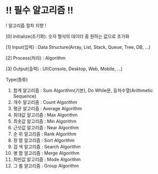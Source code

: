 # !! 필수 알고리즘 !!

! 알고리즘 절차 지향 !

[0] Initialize(초기화): 숫자 형식의 데이터 중 원하는 값으로 초가화

[1] Input(입력) : Data Structure(Array, List, Stack, Queue, Tree, DB, ...)

[2] Process(처리) : Algorithm

[3] Output(출력) : UI(Console, Desktop, Web, Mobile, ...)

Type(종류)

01. 합계 알고리즘 : Sum Algorithm(기본), Do While문, 등차수열(Arithmetic Sequence)
02. 개수 알고리즘 : Count Algorithm
03. 평균 알고리즘 : Average Algorithm
04. 최대값 알고리즘 : Max Algorithm
05. 최솟값 알고리즘 : Min Algorithm
06. 근삿값 알고리즘 : Near Algorithm
07. 순 위 알고리즘 : Rank Algorithm
08. 정 렬 알고리즘 : Sort Algorithm
09. 검 색 알고리즘 : Search Algorithm
10. 병 합 알고리즘 : Merge Algorithm
11. 최빈값 알고리즘 : Mode Algorithm
12. 그 룹 알고리즘 : Group Algorithm

